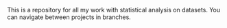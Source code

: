 This is a repository for all my work with statistical analysis on datasets.
You can navigate between projects in branches.
